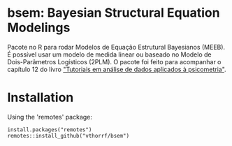 bsem: Bayesian Structural Equation Modelings
=============

Pacote no R para rodar Modelos de Equação Estrutural Bayesianos (MEEB). É possível usar um modelo de medida linear ou baseado no Modelo de Dois-Parâmetros Logísticos (2PLM). 
O pacote foi feito para acompanhar o capítulo 12 do livro ["Tutoriais em análise de dados aplicados à psicometria"](https://github.com/rprimi/tutoriais).

# Installation #

Using the 'remotes' package:

    install.packages("remotes")
    remotes::install_github("vthorrf/bsem")
